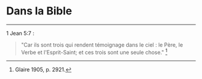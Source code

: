 # Dans la Bible

***

1 Jean 5:7 :

> "Car ils sont trois qui rendent témoignage dans le ciel : le Père, le Verbe et l'Esprit-Saint; et ces trois sont une seule chose." [^1]

[^1]: Glaire 1905, p. 2921.
